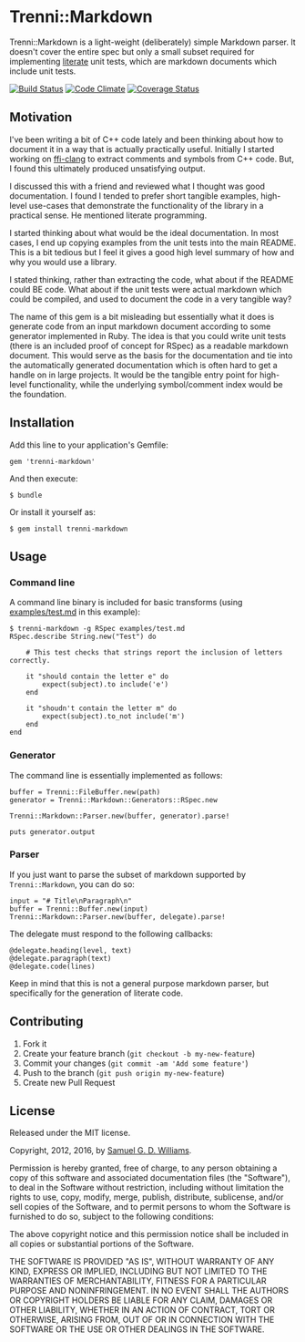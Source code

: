 # Trenni::Markdown

Trenni::Markdown is a light-weight (deliberately) simple Markdown parser. It doesn't cover the entire spec but only a small subset required for implementing [literate](https://en.wikipedia.org/wiki/Literate_programming) unit tests, which are markdown documents which include unit tests.

[![Build Status](https://secure.travis-ci.org/ioquatix/trenni-markdown.svg)](http://travis-ci.org/ioquatix/trenni-markdown)
[![Code Climate](https://codeclimate.com/github/ioquatix/trenni-markdown.svg)](https://codeclimate.com/github/ioquatix/trenni-markdown)
[![Coverage Status](https://coveralls.io/repos/ioquatix/trenni-markdown/badge.svg)](https://coveralls.io/r/ioquatix/trenni-markdown)

## Motivation

I've been writing a bit of C++ code lately and been thinking about how to document it in a way that is actually practically useful. Initially I started working on [ffi-clang](https://github.com/) to extract comments and symbols from C++ code. But, I found this ultimately produced unsatisfying output.

I discussed this with a friend and reviewed what I thought was good documentation. I found I tended to prefer short tangible examples, high-level use-cases that demonstrate the functionality of the library in a practical sense. He mentioned literate programming.

I started thinking about what would be the ideal documentation. In most cases, I end up copying examples from the unit tests into the main README. This is a bit tedious but I feel it gives a good high level summary of how and why you would use a library. 

I stated thinking, rather than extracting the code, what about if the README could BE code. What about if the unit tests were actual markdown which could be compiled, and used to document the code in a very tangible way?

The name of this gem is a bit misleading but essentially what it does is generate code from an input markdown document according to some generator implemented in Ruby. The idea is that you could write unit tests (there is an included proof of concept for RSpec) as a readable markdown document. This would serve as the basis for the documentation and tie into the automatically generated documentation which is often hard to get a handle on in large projects. It would be the tangible entry point for high-level functionality, while the underlying symbol/comment index would be the foundation.

## Installation

Add this line to your application's Gemfile:

	gem 'trenni-markdown'

And then execute:

	$ bundle

Or install it yourself as:

	$ gem install trenni-markdown

## Usage

### Command line

A command line binary is included for basic transforms (using [examples/test.md](examples/test.md) in this example):

	$ trenni-markdown -g RSpec examples/test.md
	RSpec.describe String.new("Test") do

		# This test checks that strings report the inclusion of letters correctly.

		it "should contain the letter e" do
			expect(subject).to include('e')
		end

		it "shoudn't contain the letter m" do
			expect(subject).to_not include('m')
		end
	end

### Generator

The command line is essentially implemented as follows:

	buffer = Trenni::FileBuffer.new(path)
	generator = Trenni::Markdown::Generators::RSpec.new

	Trenni::Markdown::Parser.new(buffer, generator).parse!

	puts generator.output

### Parser

If you just want to parse the subset of markdown supported by `Trenni::Markdown`, you can do so:

	input = "# Title\nParagraph\n"
	buffer = Trenni::Buffer.new(input)
	Trenni::Markdown::Parser.new(buffer, delegate).parse!

The delegate must respond to the following callbacks:

	@delegate.heading(level, text)
	@delegate.paragraph(text)
	@delegate.code(lines)

Keep in mind that this is not a general purpose markdown parser, but specifically for the generation of literate code.

## Contributing

1. Fork it
2. Create your feature branch (`git checkout -b my-new-feature`)
3. Commit your changes (`git commit -am 'Add some feature'`)
4. Push to the branch (`git push origin my-new-feature`)
5. Create new Pull Request

## License

Released under the MIT license.

Copyright, 2012, 2016, by [Samuel G. D. Williams](http://www.codeotaku.com/samuel-williams).

Permission is hereby granted, free of charge, to any person obtaining a copy
of this software and associated documentation files (the "Software"), to deal
in the Software without restriction, including without limitation the rights
to use, copy, modify, merge, publish, distribute, sublicense, and/or sell
copies of the Software, and to permit persons to whom the Software is
furnished to do so, subject to the following conditions:

The above copyright notice and this permission notice shall be included in
all copies or substantial portions of the Software.

THE SOFTWARE IS PROVIDED "AS IS", WITHOUT WARRANTY OF ANY KIND, EXPRESS OR
IMPLIED, INCLUDING BUT NOT LIMITED TO THE WARRANTIES OF MERCHANTABILITY,
FITNESS FOR A PARTICULAR PURPOSE AND NONINFRINGEMENT. IN NO EVENT SHALL THE
AUTHORS OR COPYRIGHT HOLDERS BE LIABLE FOR ANY CLAIM, DAMAGES OR OTHER
LIABILITY, WHETHER IN AN ACTION OF CONTRACT, TORT OR OTHERWISE, ARISING FROM,
OUT OF OR IN CONNECTION WITH THE SOFTWARE OR THE USE OR OTHER DEALINGS IN
THE SOFTWARE.